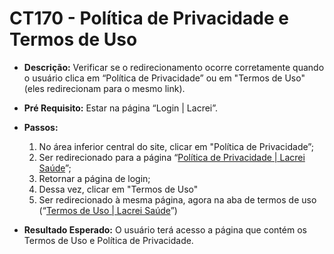 # CT170 - Política de Privacidade e Termos de Uso

- **Descrição:** Verificar se o redirecionamento ocorre corretamente quando o usuário clica em  “Política de Privacidade” ou em "Termos de Uso" (eles redirecionam para o mesmo link).

- **Pré Requisito:** Estar na página “Login | Lacrei”.

- **Passos:**
    1. No área inferior central do site, clicar em "Política de Privacidade”;
    2. Ser redirecionado para a página “[Política de Privacidade | Lacrei Saúde](https://lacreisaude.com.br/politica-de-privacidade/)”;
    3. Retornar a página de login;
    4. Dessa vez, clicar em "Termos de Uso"
    5. Ser redirecionado à mesma página, agora na aba de termos de uso (“[Termos de Uso | Lacrei Saúde](https://lacreisaude.com.br/termos-de-uso/)”)
    
- **Resultado Esperado:** O usuário terá acesso a página que contém os Termos de Uso e Política de Privacidade.